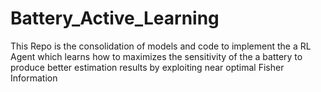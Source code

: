 # Battery_Active_Learning
This Repo is the consolidation of models and code to implement the a RL Agent which learns how to maximizes the sensitivity of the a battery to produce better estimation results by exploiting near optimal Fisher Information

